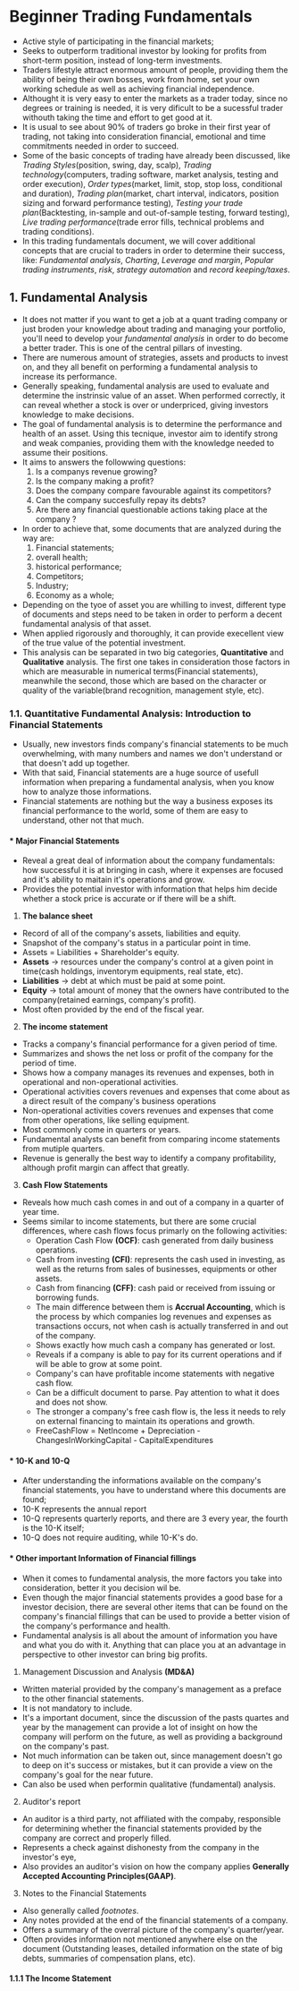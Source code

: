 # Beginner Trading Fundamentals
* Active style of participating in the financial markets;
* Seeks to outperform traditional investor by looking for profits from short-term position, instead of long-term investments.
* Traders lifestyle attract enormous amount of people, providing them the ability of being their own bosses, work from home, set your own working schedule as well as achieving financial independence.
* Althought it is very easy to enter the markets as a trader today, since no degrees or training is needed, it is very dificult to be a sucessful trader withouth taking the time and effort to get good at it.
* It is usual to see about 90% of traders go broke in their first year of trading, not taking into consideration financial, emotional and time commitments needed in order to succeed.
* Some of the basic concepts of trading have already been discussed, like _Trading Styles_(position, swing, day, scalp), _Trading technology_(computers, trading software, market analysis, testing and order execution), _Order types_(market, limit, stop, stop loss, conditional and duration), _Trading plan_(market, chart interval, indicators, position sizing and forward performance testing), _Testing your trade plan_(Backtesting, in-sample and out-of-sample testing, forward testing), _Live trading performance_(trade error fills, technical problems and trading conditions).
* In this trading fundamentals document, we will cover additional concepts that are crucial to traders in order to determine their success, like: _Fundamental analysis_, _Charting_, _Leverage and margin_, _Popular trading instruments_, _risk_, _strategy automation_ and _record keeping/taxes_.

## 1. Fundamental Analysis
* It does not matter if you want to get a job at a quant trading company or just broden your knowledge about trading and managing your portfolio, you'll need to develop your _fundamental analysis_ in order to do become a better trader. This is one of the central pillars of investing.
* There are numerous amount of strategies, assets and products to invest on, and they all benefit on performing a fundamental analysis to increase its performance.
* Generally speaking, fundamental analysis are used to evaluate and determine the instrinsic value of an asset. When performed correctly, it can reveal whether a stock is over or underpriced, giving investors knowledge to make decisions.
* The goal of fundamental analysis is to determine the performance and health of an asset. Using this tecnique, investor aim to identify strong and weak companies, providing them with the knowledge needed to assume their positions.
* It aims to answers the followwing questions:
  1. Is a companys revenue growing?
  2. Is the company making a profit?
  3. Does the company compare favourable against its competitors?
  4. Can the company succesfully repay its debts?
  5. Are there any financial questionable actions taking place at the company ?
* In order to achieve that, some documents that are analyzed during the way are:
  1. Financial statements;
  2. overall health;
  3. historical performance;
  4. Competitors;
  5. Industry;
  6. Economy as a whole;
* Depending on the tyoe of asset you are whilling to invest, different type of documents and steps need to be taken in order to perform a decent fundamental analysis of that asset.
* When applied rigorously and thoroughly, it can provide execellent view of the true value of the potential investment.
* This analysis can be separated in two big categories, **Quantitative** and **Qualitative** analysis. The first one takes in consideration those factors in which are measurable in numerical terms(Financial statements), meanwhile the second, those which are based on the character or quality of the variable(brand recognition, management style, etc).

### 1.1. Quantitative Fundamental Analysis: Introduction to Financial Statements
* Usually, new investors finds company's financial statements to be much overwhelming, with many numbers and names we don't understand or that doesn't add up together.
* With that said, Financial statements are a huge source of usefull information when preparing a fundamental analysis, when you know how to analyze those informations.
* Financial statements are nothing but the way a business exposes its financial performance to the world, some of them are easy to understand, other not that much.
#### * Major Financial Statements  
* Reveal a great deal of information about the company fundamentals: how successful it is at bringing in cash, where it expenses are focused and it's ability to maitain it's operations and grow.
* Provides the potential investor with information that helps him decide whether a stock price is accurate or if there will be a shift.
1. **The balance sheet**
  * Record of all of the company's assets, liabilities and equity.
  * Snapshot of the company's status in a particular point in time.
  * Assets = Liabilities + Shareholder's equity.
  * **Assets** -> resources under the company's control at a given point in time(cash holdings, inventorym equipments, real state, etc).
  * **Liabilities** -> debt at which must be paid at some point.
  * **Equity** -> total amount of money that the owners have contributed to the company(retained earnings, company's profit).
  * Most often provided by the end of the fiscal year.

2. **The income statement**
  * Tracks a company's financial performance for a given period of time.
  * Summarizes and shows the net loss or profit of the company for the period of time.
  * Shows how a company manages its revenues and expenses, both in operational and non-operational activities.
  * Operational activities covers revenues and expenses that come about as a direct result of the company's business operations
  * Non-operational activities covers revenues and expenses that come from other operations, like selling equipment.
  * Most commonly come in quarters or years.
  * Fundamental analysts can benefit from comparing income statements from mutiple quarters.
  * Revenue is generally the best way to identify a company profitability, although profit margin can affect that greatly.

3. **Cash Flow Statements**
  * Reveals how much cash comes in and out of a company in a quarter of year time.
  * Seems similar to income statements, but there are some crucial differences, where cash flows focus primarly on the following activities:  
    * Operation Cash Flow **(OCF)**: cash generated from daily business operations.
    * Cash from investing **(CFI)**: represents the cash used in investing, as well as the returns from sales of businesses, equipments or other assets.
    * Cash from financing **(CFF)**: cash paid or received from issuing or borrowing funds.
    * The main difference between them is **Accrual Accounting**, which is the process by which companies log revenues and expenses as transactions occurs, not when cash is actually transferred in and out of the company.
    * Shows exactly how much cash a company has generated or lost.
    * Reveals if a company is able to pay for its current operations and if will be able to grow at some point.
    * Company's can have profitable income statements with negative cash flow.
    * Can be a difficult document to parse. Pay attention to what it does and does not show.
    * The stronger a company's free cash flow is, the less it needs to rely on external financing to maintain its operations and growth.
    * FreeCashFlow = NetIncome + Depreciation - ChangesInWorkingCapital - CapitalExpenditures

#### * 10-K and 10-Q
* After understanding the informations available on the company's financial statements, you have to understand where this documents are found;
* 10-K represents the annual report
* 10-Q represents quarterly reports, and there are 3 every year, the fourth is the 10-K itself;
* 10-Q does not require auditing, while 10-K's do.

#### * Other important Information of Financial fillings
* When it comes to fundamental analysis, the more factors you take into consideration, better it you decision wil be.  
* Even though the major financial statements provides a good base for a investor decision, there are several other items that can be found on the company's financial fillings that can be used to provide a better vision of the company's performance and health.  
* Fundamental analysis is all about the amount of information you have and what you do with it. Anything that can place you at an advantage in perspective to other investor can bring big profits.
1. Management Discussion and Analysis **(MD&A)**
  * Written material provided by the company's management as a preface to the other financial statements.
  * It is not mandatory to include.
  * It's a important document, since the discussion of the pasts quartes and year  by the management can provide a lot of insight on how the company will perform on the future, as well as providing a background on the company's past.
  * Not much information can be taken out, since management doesn't go to deep on it's success or mistakes, but it can provide a view on the company's goal for the near future.
  * Can also be used when performin qualitative (fundamental) analysis.

2. Auditor's report
  * An auditor is a third party, not affiliated with the compaby, responsible for determining whether the financial statements provided by the company are correct and properly filled.
  * Represents a check against dishonesty from the company in the investor's eye,
  * Also provides an auditor's vision on how the company applies **Generally Accepted Accounting Principles(GAAP)**.

3. Notes to the Financial Statements
  * Also generally called _footnotes_.
  * Any notes provided at the end of the financial statements of a company.
  * Offers a summary of the overral picture of the company's quarter/year.
  * Often provides information not mentioned anywhere else on the document (Outstanding leases, detailed information on the state of big debts, summaries of compensation plans, etc).

#### 1.1.1 The Income Statement
